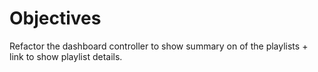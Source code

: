 # Objectives

Refactor the dashboard controller to show summary on of the playlists + link to show playlist details.


